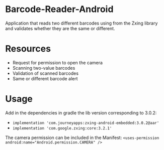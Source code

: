 # Barcode-Reader-Android

Application that reads two different barcodes using from the Zxing library and validates whether they are the same or different.

# Resources

* Request for permission to open the camera
* Scanning two-value barcodes
* Validation of scanned barcodes
* Same or different barcode alert 

# Usage

Add in the dependencies in gradle the lib version corresponding to 3.0.2:
- `implementation 'com.journeyapps:zxing-android-embedded:3.0.2@aar'`
- `implementation 'com.google.zxing:core:3.2.1'`

The camera permission can be included in the Manifest:
`<uses-permission android:name="Android.permission.CAMERA" />`
